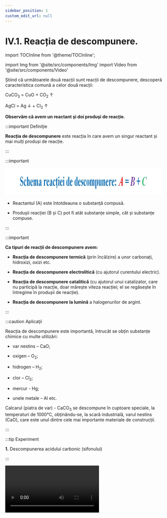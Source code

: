 ```yaml
---
sidebar_position: 1
custom_edit_url: null
---
```


# IV.1. Reacția de descompunere.

import TOCInline from '@theme/TOCInline';

<TOCInline toc={toc} />



import Img from '@site/src/components/Img'
import Video from '@site/src/components/Video'





Știind că următoarele două reacții sunt reacții de descompunere, descoperă caracteristica comună a celor două reacții:

CuCO<sub>3</sub>  =  CuO + CO<sub>2</sub> ↑

AgCl  =  Ag ↓ + Cl<sub>2</sub> ↑


**Observăm că avem un reactant și doi produși de reacție.**




:::important Definiţie

**Reacția de descompunere** este reacția în care avem un singur reactant și mai mulți produși de reacție. 



:::


:::important

<Img className="img-responsive4" src="chimie/clasa8/capitolul4/4_1_Poza0_SchemaReactieiDeDescompunere_vers2.jpg" lazy={false} width="1000" height="87" />

- Reactantul (A) este întotdeauna o substanță compusă.

- Produșii reacției (B și C) pot fi atât substanțe simple, cât și substanțe compuse.
 
:::



:::important

**Ca tipuri de reacții de descompunere avem:**

- **Reacția de descompunere termică** (prin încălzire) a unor carbonați, hidroxizi, oxizi etc.

- **Reacția de descompunere electrolitică** (cu ajutorul curentului electric).

- **Reacția de descompunere catalitică** (cu ajutorul unui catalizator, care nu participă la reacție, doar mărește viteza reacției; el se regăsește în întregime în produșii de reacție).

- **Reacția de descompunere la lumină** a halogenurilor de argint.
 

:::




:::caution Aplicaţii

Reacția de descompunere este importantă, întrucât se obțin substanțe chimice cu multe utilizări: 

- var nestins – CaO;

- oxigen – O<sub>2</sub>;

- hidrogen – H<sub>2</sub>;

- clor – Cl<sub>2</sub>;

- mercur - Hg;

- unele metale – Al etc.


Calcarul (piatra de var) - CaCO<sub>3</sub> se descompune în cuptoare speciale, la temperaturi de 1000°C, obținându-se, la scară industrială, varul nestins (CaO), care este unul dintre cele mai importante materiale de construcții.

:::





:::tip Experiment

**1.** Descompunerea acidului carbonic (sifonului) 

:::

<Video src="https://www.youtube.com/embed/gVK015anIXw" />


**Materiale necesare:** apă carbogazoasă (sifon), hârtie de turnesol (de pH), paste.


**Descrierea experimentului:** 

- Desfă dopul unei sticle de 0,5 L și introdu în apa carbogazoasă o hârtie de turnesol și câteva paste (preferabil mai ușoare și 3-4 bucăți). 

- Ce observi ?


:::note Observaţie

Apa carbogazoasă înroșește hârtia de turnesol, iar pastele sunt antrenate într-o mișcare continuă în apă.

:::



**Concluzia experimentului:**

Apa carbogazoasă (sifonul) este acid carbonic și de aceea înroșește hârtia de turnesol.

Acidul carbonic se descompune în apă și dioxid de carbon.
  
Această reacție este reversibilă (poate avea loc în ambele sensuri).

<Img className="img-responsive4" src="chimie/clasa8/capitolul4/4_1_Poza1_Experimentul1_vers2.jpg" width="1000" height="68" />


<br></br>
<br></br>


<br></br>


